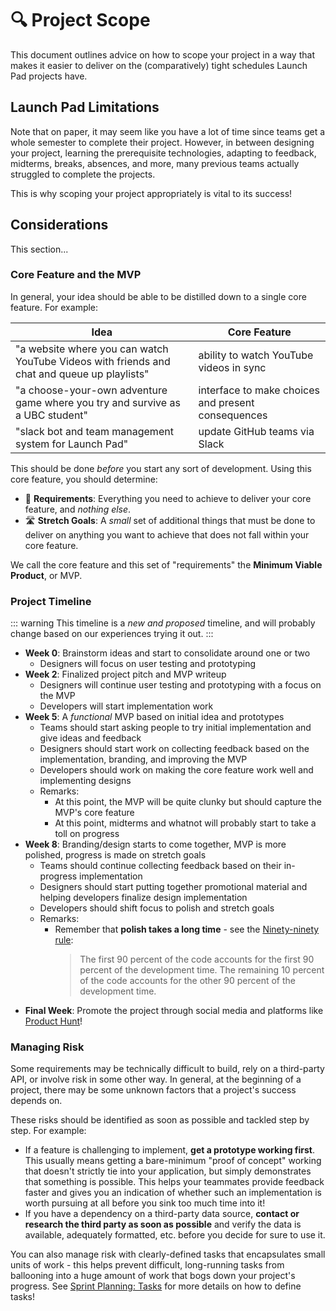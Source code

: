 # 🔍 Project Scope <Badge type="tip" text="updated"/>

This document outlines advice on how to scope your project in a way that makes it easier to deliver on the (comparatively) tight schedules Launch Pad projects have.

## Launch Pad Limitations

Note that on paper, it may seem like you have a lot of time since teams get a whole semester to complete their project. However, in between designing your project, learning the prerequisite technologies, adapting to feedback, midterms, breaks, absences, and more, many previous teams actually struggled to complete the projects.

This is why scoping your project appropriately is vital to its success!

## Considerations

This section...

### Core Feature and the MVP

In general, your idea should be able to be distilled down to a single core feature. For example:

| Idea | Core Feature |
|------|--------------|
| "a website where you can watch YouTube Videos with friends and chat and queue up playlists" | ability to watch YouTube videos in sync
| "a choose-your-own adventure game where you try and survive as a UBC student" | interface to make choices and present consequences
| "slack bot and team management system for Launch Pad" | update GitHub teams via Slack

This should be done *before* you start any sort of development. Using this core feature, you should determine:

* 💪 **Requirements**: Everything you need to achieve to deliver your core feature, and *nothing else*.
* 🛣 **Stretch Goals**: A *small* set of additional things that must be done to deliver on anything you want to achieve that does not fall within your core feature.

We call the core feature and this set of "requirements" the **Minimum Viable Product**, or MVP.

### Project Timeline

::: warning
This timeline is a *new and proposed* timeline, and will probably change based on our experiences trying it out.
:::

* **Week 0**: Brainstorm ideas and start to consolidate around one or two
  * Designers will focus on user testing and prototyping
* **Week 2**: Finalized project pitch and MVP writeup
  * Designers will continue user testing and prototyping with a focus on the MVP
  * Developers will start implementation work
* **Week 5**: A *functional* MVP based on initial idea and prototypes
  * Teams should start asking people to try initial implementation and give ideas and feedback
  * Designers should start work on collecting feedback based on the implementation, branding, and improving the MVP
  * Developers should work on making the core feature work well and implementing designs
  * Remarks:
    * At this point, the MVP will be quite clunky but should capture the MVP's core feature
    * At this point, midterms and whatnot will probably start to take a toll on progress
* **Week 8**: Branding/design starts to come together, MVP is more polished, progress is made on stretch goals
  * Teams should continue collecting feedback based on their in-progress implementation
  * Designers should start putting together promotional material and helping developers finalize design implementation
  * Developers should shift focus to polish and stretch goals
  * Remarks:
    * Remember that **polish takes a long time** - see the [Ninety-ninety rule](https://en.wikipedia.org/wiki/Ninety-ninety_rule):
      > The first 90 percent of the code accounts for the first 90 percent of the development time. The remaining 10 percent of the code accounts for the other 90 percent of the development time.
* **Final Week**: Promote the project through social media and platforms like [Product Hunt](https://www.producthunt.com/)!

### Managing Risk

Some requirements may be technically difficult to build, rely on a third-party API, or involve risk in some other way. In general, at the beginning of a project, there may be some unknown factors that a project's success depends on.

These risks should be identified as soon as possible and tackled step by step. For example:

* If a feature is challenging to implement, **get a prototype working first**. This usually means getting a bare-minimum "proof of concept" working that doesn't strictly tie into your application, but simply demonstrates that something is possible. This helps your teammates provide feedback faster and gives you an indication of whether such an implementation is worth pursuing at all before you sink too much time into it!
* If you have a dependency on a third-party data source, **contact or research the third party as soon as possible** and verify the data is available, adequately formatted, etc. before you decide for sure to use it.

You can also manage risk with clearly-defined tasks that encapsulates small units of work - this helps prevent difficult, long-running tasks from ballooning into a huge amount of work that bogs down your project's progress. See [Sprint Planning: Tasks](./sprints.md#tasks) for more details on how to define tasks!
